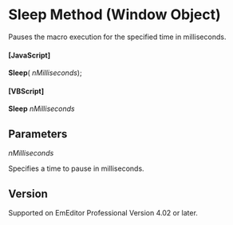 # Sleep Method (Window Object)

Pauses the macro execution for the specified time in milliseconds.

#### \[JavaScript\]

**Sleep**( _nMilliseconds_);

#### \[VBScript\]

**Sleep** _nMilliseconds_

## Parameters

_nMilliseconds_

Specifies a time to pause in milliseconds.

## Version

Supported on EmEditor Professional Version 4.02 or later.